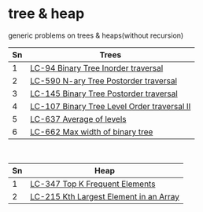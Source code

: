 # tree & heap
generic problems on trees & heaps(without recursion)

| Sn           | Trees          |
|-------------|-------------| 
|1| [LC-94 Binary Tree Inorder traversal](https://github.com/madhurbhargava/tree/blob/master/lc_94_binary_tree_inorder_traversal.java) |
|2| [LC-590 N-ary Tree Postorder traversal](https://github.com/madhurbhargava/tree/blob/master/lc_590_n-tree_postorder_traversal.java) |
|3| [LC-145 Binary Tree Postorder traversal](https://github.com/madhurbhargava/tree/blob/master/lc_145_binary_tree_postorder_traversal.java) |
|4| [LC-107 Binary Tree Level Order traversal II](https://github.com/madhurbhargava/tree/blob/master/lc_107_binary_tree_level_order_traversal_2.java) |
|5| [LC-637 Average of levels](https://github.com/madhurbhargava/tree/blob/master/lc_637_average_of_levels.java) |
|6| [LC-662 Max width of binary tree](https://github.com/madhurbhargava/tree/blob/master/lc_662_max_width_of_binary_tree.java) |

&nbsp;

| Sn           | Heap          |
|-------------|-------------| 
|1| [LC-347 Top K Frequent Elements](https://github.com/madhurbhargava/tree/blob/master/lc_347_top_k_frequent_elements.java) |
|2| [LC-215 Kth Largest Element in an Array](https://github.com/madhurbhargava/tree/blob/master/lc_215_kth_largest_element_in_an_array.java) |








